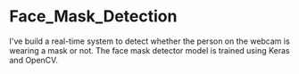 # Face_Mask_Detection

I've build a real-time system to detect whether the person on the webcam is wearing a mask or not. The face mask detector model is trained using Keras and OpenCV.

